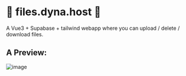 # 📄 files.dyna.host 📄

A Vue3 + Supabase + tailwind webapp where you can upload / delete / download files.  

## A Preview:

![image](https://user-images.githubusercontent.com/13468715/129405732-51134b47-df81-4b64-ae36-90b4f14efb53.png)

